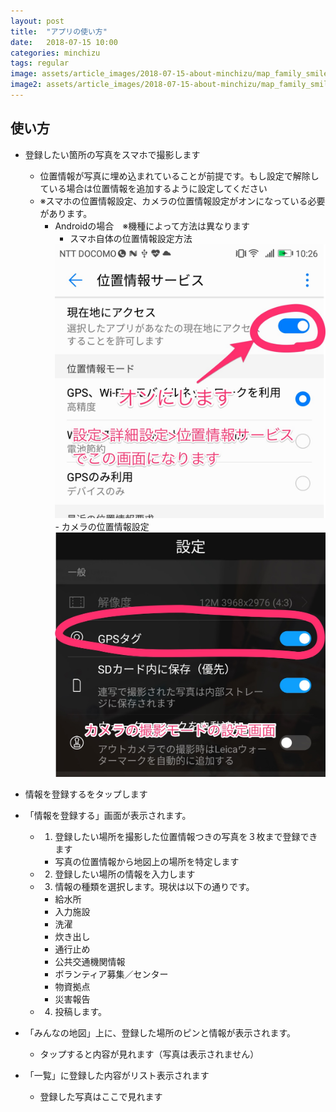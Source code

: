 ```yaml
---
layout: post
title:  "アプリの使い方"
date:   2018-07-15 10:00
categories: minchizu
tags: regular
image: assets/article_images/2018-07-15-about-minchizu/map_family_smile.png
image2: assets/article_images/2018-07-15-about-minchizu/map_family_smile.png
---
```


## 使い方
- 登録したい箇所の写真をスマホで撮影します
    - 位置情報が写真に埋め込まれていることが前提です。もし設定で解除している場合は位置情報を追加するように設定してください
    - ※スマホの位置情報設定、カメラの位置情報設定がオンになっている必要があります。
        - Androidの場合　※機種によって方法は異なります
            - スマホ自体の位置情報設定方法
            <img src="assets/article_images/2018-07-15-how2install/2018-07-15-how2use_phone.jpg"/>
            - カメラの位置情報設定
            <img src="assets/article_images/2018-07-15-how2install/2018-07-15-how2use_camera.jpg"/>
- 情報を登録するをタップします
- 「情報を登録する」画面が表示されます。

    - 1) 登録したい場所を撮影した位置情報つきの写真を３枚まで登録できます
        - 写真の位置情報から地図上の場所を特定します
    - 2) 登録したい場所の情報を入力します
    - 3) 情報の種類を選択します。現状は以下の通りです。
        - 給水所
        - 入力施設
        - 洗濯
        - 炊き出し
        - 通行止め
        - 公共交通機関情報
        - ボランティア募集／センター
        - 物資拠点
        - 災害報告
    - 4) 投稿します。

- 「みんなの地図」上に、登録した場所のピンと情報が表示されます。
    - タップすると内容が見れます（写真は表示されません）

- 「一覧」に登録した内容がリスト表示されます
    - 登録した写真はここで見れます

